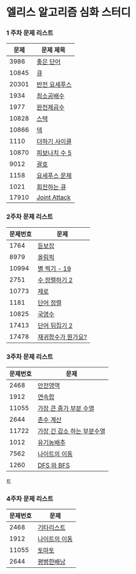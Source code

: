 # 엘리스 알고리즘 심화 스터디
### 1 주차 문제 리스트
| 문제 | 문제 제목 |
| --- | --- |
| 3986 |  [좋은 단어](https://www.acmicpc.net/problem/3986) |
| 10845 |  [큐](https://www.acmicpc.net/problem/10845) |
| 20301 |  [반전 요세푸스](https://www.acmicpc.net/problem/20301) |
| 1934 |  [최소공배수](https://www.acmicpc.net/problem/1934) |
| 1977 |  [완전제곱수](https://www.acmicpc.net/problem/1977)|
| 10828 |  [스택](https://www.acmicpc.net/problem/10828) |
| 10866 |  [덱](https://www.acmicpc.net/problem/10866) |
| 1110 |  [더하기 사이클](https://www.acmicpc.net/problem/1110/) |
| 10870 |  [피보나치 수 5](https://www.acmicpc.net/problem/10870) |
| 9012 |  [괄호](https://www.acmicpc.net/problem/9012) |
| 1158 |  [요세푸스 문제](https://www.acmicpc.net/problem/1158) |
| 1021 |  [회전하는 큐](https://www.acmicpc.net/problem/1021) |
| 17910 |  [Joint Attack](https://www.acmicpc.net/problem/17910) |

### 2주차 문제 리스트
| 문제번호 | 문제 |
| --- | --- |
| 1764 | [듣보잡](https://www.acmicpc.net/problem/1764) |
| 8979 | [올림픽](https://www.acmicpc.net/problem/8979) |
| 10994 | [별 찍기 - 19](https://www.acmicpc.net/problem/10994) |
| 2751 | [수 정렬하기 2](https://www.acmicpc.net/problem/2751) |
| 10773 | [제로](https://www.acmicpc.net/problem/10773) |
| 1181 | [단어 정렬](https://www.acmicpc.net/problem/1181) |
| 10825 | [국영수](https://www.acmicpc.net/problem/10825) |
| 17413 | [단어 뒤집기 2](https://www.acmicpc.net/problem/17413) |
| 17478 | [재귀함수가 뭔가요?](https://www.acmicpc.net/problem/17478) |

### 3주차 문제 리스트
| 문제번호 | 문제 |
| --- | --- |
| 2468 | [안전영역](https://www.acmicpc.net/problem/2468) |
| 1912 | [연속합](https://www.acmicpc.net/problem/1912)
| 11055 | [가장 큰 중가 부분 수열](https://www.acmicpc.net/problem/11055) |
| 2644| [촌수 계산](https://www.acmicpc.net/problem/2644) |
| 11722| [가장 긴 감소 하는 부분수열](https://www.acmicpc.net/problem/11722) |
| 1012| [유기농배추](https://www.acmicpc.net/problem/1012) |
| 7562| [나이트의 이동](https://www.acmicpc.net/problem/7562) |
| 1260| [DFS 와 BFS](https://www.acmicpc.net/problem/1260) |
트

### 4주차 문제 리스트
| 문제번호 | 문제 |
| --- | --- |
| 2468 | [기타리스트](https://www.acmicpc.net/problem/1495) |
| 1912 | [나이트의 이동](https://www.acmicpc.net/problem/7562)|
| 11055 | [토마토](https://www.acmicpc.net/problem/7576) |
| 2644| [평벙한배낭](https://www.acmicpc.net/problem/12865) |

